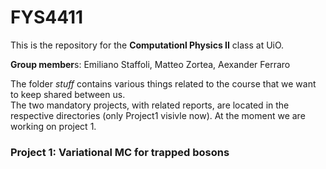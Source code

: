 # FYS4411
This is the repository for the **Computationl Physics II** class at UiO.  
   
**Group member**s: Emiliano Staffoli, Matteo Zortea, Aexander Ferraro  

The folder _stuff_ contains various things related to the course that we want to keep shared between us.  
The two mandatory projects, with related reports, are located in the respective directories (only Project1 visivle now). At the moment we are working on project 1.

### Project 1: Variational MC for trapped bosons
